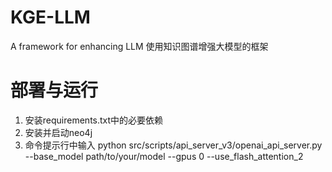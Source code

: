 # KGE-LLM
A framework for enhancing LLM
使用知识图谱增强大模型的框架

# 部署与运行
1. 安装requirements.txt中的必要依赖
2. 安装并启动neo4j
3. 命令提示行中输入 python src/scripts/api_server_v3/openai_api_server.py --base_model path/to/your/model --gpus 0 --use_flash_attention_2
